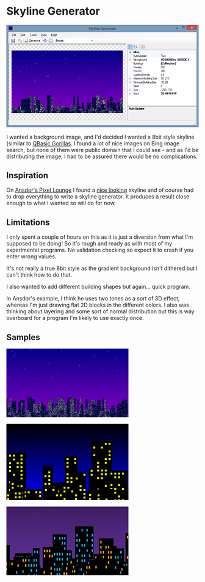 Skyline Generator
=================

![Example Screenshot](screenshot.png)

I wanted a background image, and I'd decided I wanted a 8bit style skyline (similar to [QBasic Gorillas](http://en.wikipedia.org/wiki/Gorillas_(video_game)). I found a lot of nice images on Bing image search, but none of them were public domain that I could see - and as I'd be distributing the image, I had to be assured there would be no complications.

Inspiration
-----------

On [Ansdor's Pixel Lounge](http://www.ansdor.com) I found a [nice looking](http://www.ansdor.com/post/105913561346) skyline and of course had to drop everything to write a skyline generator. It produces a result close enough to what I wanted so will do for now. 

Limitations
-----------

I only spent a couple of hours on this as it is just a diversion from what I'm supposed to be doing! So it's rough and ready as with most of my experimental programs. No validation checking so expect it to crash if you enter wrong values.

It's not really a true 8bit style as the gradient background isn't dithered but I can't think how to do that.

I also wanted to add different building shapes but again... quick program.

In Ansdor's example, I think he uses two tones as a sort of 3D effect, whereas I'm just drawing flat 2D blocks in the different colors. I also was thinking about layering and some sort of normal distribution but this is way overboard for a program I'm likely to use exactly once.

Samples
-------

![Example 1](sample1.png)

![Example 2](sample2.png)

![Example 3](sample3.png)